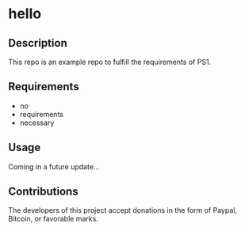 # hello

## Description
This repo is an example repo to fulfill the requirements of PS1.

## Requirements
* no
* requirements
* necessary

## Usage
Coming in a future update...

## Contributions
The developers of this project accept donations in the form of Paypal, Bitcoin, or favorable marks.
